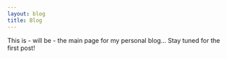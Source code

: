 ```yaml
---
layout: blog
title: Blog
---
```


This is - will be - the main page for my personal blog... Stay tuned for the first post!